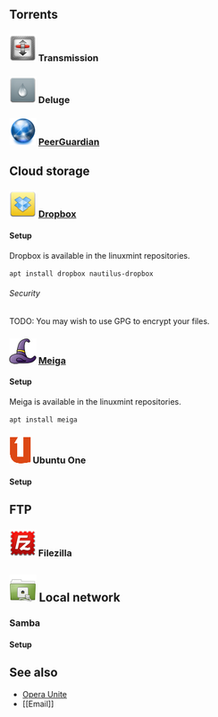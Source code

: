 ## Torrents ##

### ![Transmission][img-transmission] Transmission ###

### ![Deluge][img-deluge] Deluge ###

### ![PeerGuardian][img-pgl] [PeerGuardian][pgl-homepage] ###

## Cloud storage ##

### ![Dropbox][img-dropbox] [Dropbox][dropbox-homepage] ###

#### Setup ####

Dropbox is available in the linuxmint repositories.

`apt install dropbox nautilus-dropbox`

###### Security ######
TODO: You may wish to use GPG to encrypt your files.

### ![Meiga][img-meiga] [Meiga][meiga-homepage] ###

#### Setup ####

Meiga is available in the linuxmint repositories.

`apt install meiga`

### ![Ubuntu One][img-ubuntu-one] Ubuntu One ###

#### Setup ####

## FTP ##

### ![Filezilla][img-filezilla] Filezilla ###

## ![Network][img-network] Local network ##

### Samba ###

#### Setup ####

## See also ##
* [Opera Unite][anchor-opera]
* [[Email]]

[dropbox-homepage]: https://www.dropbox.com
[meiga-homepage]: http://meiga.igalia.com/
[pgl-homepage]: http://moblock-deb.sourceforge.net/
[anchor-opera]: Browsers#wiki-opera

[img-deluge]: deluge.png "Deluge"
[img-dropbox]: dropbox.png "Dropbox"
[img-filezilla]: filezilla.png "Filezilla"
[img-meiga]: meiga.png "Meiga"
[img-pgl]: pgl-gui.png "PeerGuardian"
[img-transmission]: transmission.png "Transmission"
[img-network]: folder-remote.png "Network"
[img-ubuntu-one]: ubuntu-one.png "Ubuntu One"